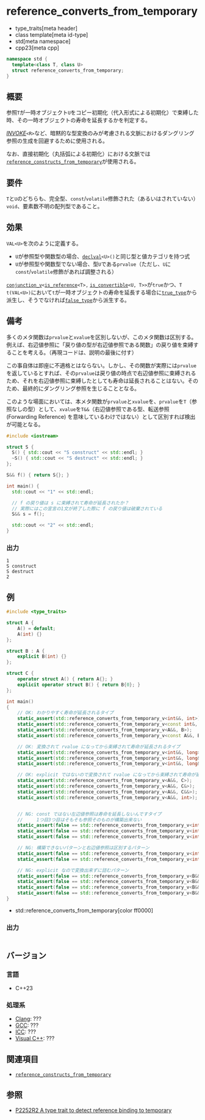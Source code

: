 # reference_converts_from_temporary
* type_traits[meta header]
* class template[meta id-type]
* std[meta namespace]
* cpp23[meta cpp]

```cpp
namespace std {
  template<class T, class U>
  struct reference_converts_from_temporary;
}
```

## 概要
参照`T`が一時オブジェクト`U`をコピー初期化（代入形式による初期化）で束縛した時、その一時オブジェクトの寿命を延長するかを判定する。

[*INVOKE*](/reference/concepts/Invoke.md)`<R>`など、暗黙的な型変換のみが考慮される文脈におけるダングリング参照の生成を回避するために使用される。

なお、直接初期化（丸括弧による初期化）における文脈では[`reference_constructs_from_temporary`](reference_constructs_from_temporary.md)が使用される。


## 要件
`T`と`U`のどちらも、完全型、`const`/`volatile`修飾された（あるいはされていない）`void`、要素数不明の配列型であること。


## 効果
`VAL<U>`を次のように定義する。

- `U`が参照型や関数型の場合、[`declval`](/reference/utility/declval.md)`<U>()`と同じ型と値カテゴリを持つ式
- `U`が参照型や関数型でない場合、型`U`である`prvalue`（ただし、`U`に`const`/`volatile`修飾があれば調整される）

[`conjunction_v`](conjunction.md)`<`[`is_reference`](is_reference.md)`<T>,` [`is_convertible`](is_convertible.md)`<U, T>>`が`true`かつ、`T t(VAL<U>)`において`t`が一時オブジェクトの寿命を延長する場合に[`true_type`](true_type.md)から派生し、そうでなければ[`false_type`](false_type.md)から派生する。


## 備考
多くのメタ関数は`prvalue`と`xvalue`を区別しないが、このメタ関数は区別する。例えば、右辺値参照に「戻り値の型が右辺値参照である関数」の戻り値を束縛することを考える。（再現コードは、説明の最後に付す）

この事自体は即座に不適格とはならない。しかし、その関数が実際には`prvalue`を返しているとすれば、その`prvalue`は戻り値の時点で右辺値参照に束縛されるため、それを右辺値参照に束縛したとしても寿命は延長されることはない。そのため、最終的にダングリング参照を生じることとなる。

このような場面においては、本メタ関数が`prvalue`と`xvalue`を、`prvalue`を`T`（参照なしの型）として、`xvalue`を`T&&`（右辺値参照である型、転送参照(Forwarding Reference) を意味しているわけではない）として区別すれば検出が可能となる。

```cpp example
#include <iostream>

struct S {
  S() { std::cout << "S construct" << std::endl; }
  ~S() { std::cout << "S destruct" << std::endl; }
};

S&& f() { return S{}; }

int main() {
  std::cout << "1" << std::endl;

  // f の戻り値は s に束縛されて寿命が延長されたか？
  // 実際にはこの宣言の1文が終了した際に f の戻り値は破棄されている
  S&& s = f();

  std::cout << "2" << std::endl;
}

```

### 出力
```
1
S construct
S destruct
2

```


## 例
```cpp example
#include <type_traits>

struct A {
	A() = default;
	A(int) {}
};

struct B : A {
	explicit B(int) {}
};

struct C {
	operator struct A() { return A{}; }
	explicit operator struct B() { return B{0}; }
};

int main()
{
	// OK: わかりやすく寿命が延長されるタイプ
	static_assert(std::reference_converts_from_temporary_v<int&&, int>);
	static_assert(std::reference_converts_from_temporary_v<const int&, int>);
	static_assert(std::reference_converts_from_temporary_v<A&&, B>);
	static_assert(std::reference_converts_from_temporary_v<const A&&, B>);

	// OK: 変換されて rvalue になってから束縛されて寿命が延長されるタイプ
	static_assert(std::reference_converts_from_temporary_v<int&&, long>);
	static_assert(std::reference_converts_from_temporary_v<int&&, long&>);
	static_assert(std::reference_converts_from_temporary_v<int&&, long&&>);

	// OK: explicit ではないので変換されて rvalue になってから束縛されて寿命が延長されるタイプ
	static_assert(std::reference_converts_from_temporary_v<A&&, C>);
	static_assert(std::reference_converts_from_temporary_v<A&&, C&>);
	static_assert(std::reference_converts_from_temporary_v<A&&, C&&>);
	static_assert(std::reference_converts_from_temporary_v<A&&, int>);


	// NG: const ではない左辺値参照は寿命を延長しないんですタイプ
	//     1つ目3つ目はそもそも参照そのものが構築出来ない
	static_assert(false == std::reference_converts_from_temporary_v<int&, int>);
	static_assert(false == std::reference_converts_from_temporary_v<int&, int&>);
	static_assert(false == std::reference_converts_from_temporary_v<int&, int&&>);

	// NG: 構築できないパターンと右辺値参照は区別するパターン
	static_assert(false == std::reference_converts_from_temporary_v<int&&, int&>);
	static_assert(false == std::reference_converts_from_temporary_v<int&&, int&&>);

	// NG: explicit なので変換出来ずに詰むパターン
	static_assert(false == std::reference_converts_from_temporary_v<B&&, C>);
	static_assert(false == std::reference_converts_from_temporary_v<B&&, C&>);
	static_assert(false == std::reference_converts_from_temporary_v<B&&, C&&>);
	static_assert(false == std::reference_converts_from_temporary_v<B&&, int>);
}

```
* std::reference_converts_from_temporary[color ff0000]

### 出力
```
```

## バージョン
### 言語
- C++23

### 処理系
- [Clang](/implementation.md#clang): ???
- [GCC](/implementation.md#gcc): ???
- [ICC](/implementation.md#icc): ???
- [Visual C++](/implementation.md#visual_cpp): ???


## 関連項目
- [`reference_constructs_from_temporary`](reference_constructs_from_temporary.md)


## 参照
- [P2252R2 A type trait to detect reference binding to temporary](https://www.open-std.org/jtc1/sc22/wg21/docs/papers/2021/p2255r2.html)
